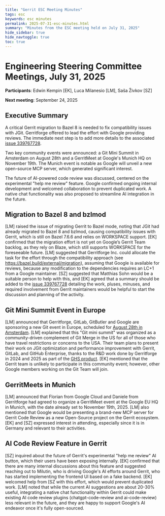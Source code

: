 ```yaml
---
title: "Gerrit ESC Meeting Minutes"
tags: esc
keywords: esc minutes
permalink: 2025-07-31-esc-minutes.html
summary: "Minutes from the ESC meeting held on July 31, 2025"
hide_sidebar: true
hide_navtoggle: true
toc: true
---
```


# Engineering Steering Committee Meetings, July 31, 2025

**Participants**: Edwin Kempin [EK], Luca Milanesio [LM], Saša Živkov [SZ]

**Next meeting**: September 24, 2025

## Executive Summary

A critical Gerrit migration to Bazel 8 is needed to fix compatibility issues
with JGit. Gerritforge offered to lead the effort with Google providing
reviews. The immediate next step is to add more details to the associated
[issue 339767728](https://issues.gerritcodereview.com/issues/339767728).

Two key community events were announced: a Git Mini Summit in Amsterdam on
August 28th and a GerritMeet at Google's Munich HQ on November 19th. The Munich
event is notable as Google will unveil a new open-source MCP server, which
generated significant interest.

The future of AI-powered code review was discussed, centered on the experimental
"help me review" feature. Google confirmed ongoing internal development and
welcomed collaboration to prevent duplicated work. A native chat functionality
was also proposed to streamline AI integration in the future.


## Migration to Bazel 8 and bzlmod

[LM] raised the issue of migrating Gerrit to Bazel mode, noting that JGit had
already migrated to Bazel 8 and bzlmod, causing compatibility issues with Gerrit,
which is still on Bazel 7.6.6 and relies on WORKSPACE support. [EK] confirmed
that the migration effort is not yet on Google’s Gerrit Team backlog, as they
rely on Blaze, which still supports WORKSPACE for the foreseeable future.
[LM] suggested that Gerritforge Inc. could allocate the task for the effort
through the compatibility approach (see https://bazel.build/external/migration),
assuming that Google is available for reviews, because any modification to the
dependencies requires an LC+1 from a Google maintainer.
[SZ] suggested that Matthias Sohn would be a suitable person to help with this,
and [EK] agreed that a summary should be added to the
[issue 339767728](https://issues.gerritcodereview.com/issues/339767728) detailing
the work, pluses, minuses, and required involvement from Gerrit maintainers would
be helpful to start the discussion and planning of the activity.

## Git Mini Summit Event in Europe

[LM] announced that Gerritforge, GitLab, GitButler and Google are sponsoring a new
Git event in Europe, scheduled for
[August 28th in Amsterdam](https://events.linuxfoundation.org/open-source-summit-europe/features/co-located-events/#git-mini-summit-2025). [LM] explained that this "Git mini summit" was organized as a community-driven complement of
Git Merge in the US for all of those who have travel restrictions or concerns
to the USA. Their team plans to present their work on JGit optimization and
performance improvement with Gerrit, GitLab, and GitHub Enterprise, thanks to
the R&D work done by Gerritforge in 2024 and 2025 as part of the
[GHS product](https://gerritforge.com/ghs.html). [EK] mentioned that the Gerrit
team is unlikely to participate in this community event; however, other Google
members working on the Git Team will join.

## GerritMeets in Munich

[LM] announced that Florian from Google Cloud and Daniele from Gerritforge had
agreed to organize a GerritMeet event at the Google EU HQ in Munich, with the
date already set to November 19th, 2025. [LM] also mentioned that Google would
be presenting a brand-new MCP server for Gerrit Code Review as a new Open-Source
project on the Gerrit ecosystem. [EK] and [SZ] expressed interest in attending,
especially since it is in Germany and relevant to their activities.

## AI Code Review Feature in Gerrit

[SZ] inquired about the future of Gerrit's experimental "help me review" AI button,
which their users have been exposing internally. [EK] confirmed that there are many
internal discussions about this feature and suggested reaching out to Milutin, who
is driving Google's AI efforts around Gerrit, who has started implementing the
frontend UI based on a fake backend. [EK] welcomed help from [SZ with this effort,
which would prevent duplicated work. [LM] noted that while the current AI suggestions
are about 20-30% useful, integrating a native chat functionality within Gerrit could
make existing AI code review plugins (chatgpt-code-review and ai-code-review) less
relevant in the future, and they are happy to support Google's AI endeavor once
it's fully open-sourced.

